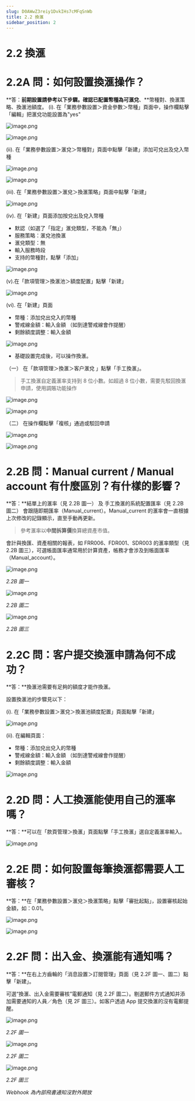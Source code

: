 ```yaml
---
slug: D0AWwZ3reiy1DvkIHs7cMFqSnWb
title: 2.2 換滙
sidebar_position: 2
---
```



# 2.2 換滙


# 2.2A 問：如何設置換滙操作？


**答：**前期設置請參考以下步驟。確認已配置幣種為可滙兌**、**幣種對、換滙策略、換滙池額度。
(i). 在「業務參數設置＞資金參數＞幣種」頁面中，操作欄點擊「編輯」把滙兌功能設置為"yes"


![image.png](/assets/bc687cb7ce514533aa746f8329a76eec.png)


![image.png](/assets/62f0c2da0fdeceb6a46de49f57ea3f78.png)


(ii). 在「業務參數設置＞滙兌＞幣種對」頁面中點擊「新建」添加可兌出及兌入幣種


![image.png](/assets/31b62394ad7ac84bc78efb98597fe04f.png)


![image.png](/assets/6d7fcf1ca9ac9869808ddff40c17a48f.png)


(iii). 在「業務參數設置＞滙兌＞換滙策略」頁面中點擊「新建」


![image.png](/assets/4dfb320190848663741d8de6ac394746.png)


(iv). 在「新建」頁面添加按兌出及兌入幣種

- 默認（如選了「指定」滙兌類型，不能為「無」）
- 服務策略：滙兌池換滙
- 滙兌類型：無
- 輸入服務時段
- 支持的幣種對，點擊「添加」

![image.png](/assets/a4a73e2f34eda12525304a6f4a76e793.png)


(v).在「款項管理＞換滙池＞額度配置」點擊「新建」


![image.png](/assets/1cc0c4766eefa7978c9e228a93de8b6a.png)


(vi). 在「新建」頁面

- 幣種：添加兌出兌入的幣種
- 警戒線金額：輸入金額 （如到達警戒線會作提醒）
- 剩餘額度調整：輸入金額

![image.png](/assets/9011e8bcd861965db9e06b5f8c63639c.png)

- 基礎設置完成後，可以操作換滙。

（一） 在「款項管理＞換滙＞客户滙兌 」點擊「手工換滙」。

> 手工換滙自定義滙率支持到 8 位小數。如超過 8 位小數，需要先駁回換滙申請，使用調賬功能操作

![image.png](/assets/562a076665e27ccbe291a5e7f34a9dbb.png)


![image.png](/assets/d1b0c7a59903cc451d104169a73dbb9a.png)


（二） 在操作欄點擊「複核」通過或駁回申請


![image.png](/assets/5dae5dbffc35cd715a92baf4f16da2ab.png)


![image.png](/assets/9959c88af0f5ce967f103222671ac7d4.png)


# 2.2B 問：Manual current / Manual account 有什麼區別？有什樣的影響？


**答：**結單上的滙率（見 2.2B 圖一） 及 手工換滙的系統配置匯率（見 2.2B 圖二） 會跟隨即期匯率（Manual_current）。Manual_current 的滙率會一直根據上次修改的記錄顯示，直至手動再更新。

> 參考滙率以**中間拆算價**換算總資產市值。


會計與換匯、資產相關的報表，如 FRR006、FDR001、SDR003 的滙率類型（見 2.2B 圖三），可選帳面匯率通常用於計算資產，帳務才會涉及到帳面匯率（Manual_account）。


![image.png](/assets/4e9fd08b4aff55c52fe39a493a0ee30f.png)


_2.2B 圖一_


![image.png](/assets/3e821f30fbe92e0097351122160be4a0.png)


_2.2B 圖二_


![image.png](/assets/559d6b25686aa8a7668ef60701a968f2.png)


_2.2B 圖三_


# 2.2C 問：客户提交換滙申請為何不成功？


**答：**換滙池需要有足夠的額度才能作換滙。

設置換滙池的步驟見以下：


(i). 在「業務參數設置＞滙兌＞換滙池額度配置」頁面點擊「新建」


![image.png](/assets/d0ee14a5094c8afa884e3ea112b96959.png)


(ii). 在編輯頁面：

- 幣種：添加兌出兌入的幣種
- 警戒線金額：輸入金額 （如到達警戒線會作提醒）
- 剩餘額度調整：輸入金額

![image.png](/assets/bdaed1a3cfce4e534c896609be6ac08d.png)


# 2.2D 問：人工換滙能使用自己的滙率嗎？


**答：**可以在「款頁管理＞換滙」頁面點擊「手工換滙」選自定義滙率輸入。


![image.png](/assets/cb6c186a3f9bfed5645301f57d6e9cf5.png)


# 2.2E 問：如何設置每筆換滙都需要人工審核？


**答：**在「業務參數設置＞滙兌＞換滙策略」點擊「審批起點」，設置審核起始金額，如：0.01。 


![image.png](/assets/be4e5135672520e2203a345fe139f7bf.png)


![image.png](/assets/4cd07ea77b0e72a6302cbaa0a6b1c02b.png)


# 2.2F 問：出入金、換滙能有通知嗎？


**答：**在右上方齒輪的「消息設置＞訂閱管理」頁面（見 2.2F 圖一、圖二）點擊「新建」。


可選“換滙、出入金需要審核”電郵通知（見 2.2F 圖二）。剔選郵件方式通知并添加需要通知的人員／角色（見 2F 圖三）。如客户透過 App 提交換滙的沒有電郵提醒。


![image.png](/assets/080af6970e16d553749bb4990a405fbd.png)


_2.2F 圖一_


![image.png](/assets/9e03e45bc9157f64a60fe560f4ea94fc.png)


_2.2F 圖二_


![image.png](/assets/2ee9e0808b901962554cd9d562e64430.png)


_2.2F 圖三_


_Webhook 為內部飛書通知沒對外開放_

